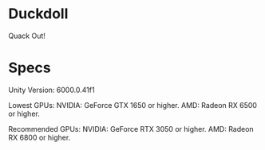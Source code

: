 # Duckdoll
 Quack Out!

# Specs
Unity Version: 6000.0.41f1

Lowest GPUs:
NVIDIA: GeForce GTX 1650 or higher. 
AMD: Radeon RX 6500 or higher. 

Recommended GPUs:
NVIDIA: GeForce RTX 3050 or higher.
AMD: Radeon RX 6800 or higher.
